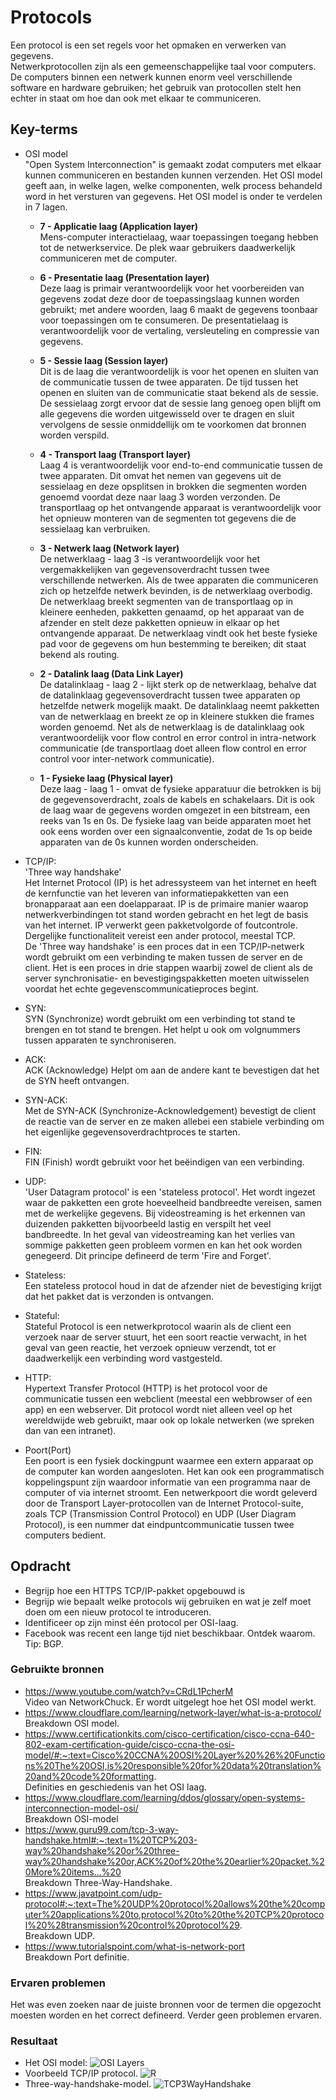 # Protocols
Een protocol is een set regels voor het opmaken en verwerken van gegevens.  
Netwerkprotocollen zijn als een gemeenschappelijke taal voor computers. De computers binnen een netwerk kunnen enorm veel verschillende software en hardware gebruiken; het gebruik van protocollen stelt hen echter in staat om hoe dan ook met elkaar te communiceren.

## Key-terms
-   OSI model  
"Open System Interconnection" is gemaakt zodat computers met elkaar kunnen 
communiceren en bestanden kunnen verzenden. Het OSI model geeft aan, in welke lagen, welke componenten, welk process behandeld word in het versturen van gegevens. Het OSI model is onder te verdelen in 7 lagen.  

    -   **7   -   Applicatie laag (Application layer)**  
Mens-computer interactielaag, waar toepassingen toegang hebben tot de netwerkservice. De plek waar gebruikers daadwerkelijk communiceren met de computer.  

    -   **6   -   Presentatie laag (Presentation layer)**  
Deze laag is primair verantwoordelijk voor het voorbereiden van gegevens zodat deze door de toepassingslaag kunnen worden gebruikt; met andere woorden, laag 6 maakt de gegevens toonbaar voor toepassingen om te consumeren. De presentatielaag is verantwoordelijk voor de vertaling, versleuteling en compressie van gegevens.

    -   **5   -   Sessie laag (Session layer)**  
Dit is de laag die verantwoordelijk is voor het openen en sluiten van de communicatie tussen de twee apparaten. De tijd tussen het openen en sluiten van de communicatie staat bekend als de sessie. De sessielaag zorgt ervoor dat de sessie lang genoeg open blijft om alle gegevens die worden uitgewisseld over te dragen en sluit vervolgens de sessie onmiddellijk om te voorkomen dat bronnen worden verspild.

    -   **4   -   Transport laag (Transport layer)**  
Laag 4 is verantwoordelijk voor end-to-end communicatie tussen de twee apparaten. Dit omvat het nemen van gegevens uit de sessielaag en deze opsplitsen in brokken die segmenten worden genoemd voordat deze naar laag 3 worden verzonden. De transportlaag op het ontvangende apparaat is verantwoordelijk voor het opnieuw monteren van de segmenten tot gegevens die de sessielaag kan verbruiken.

    -   **3   -   Netwerk laag    (Network layer)**  
De netwerklaag - laag 3 -is verantwoordelijk voor het vergemakkelijken van gegevensoverdracht tussen twee verschillende netwerken. Als de twee apparaten die communiceren zich op hetzelfde netwerk bevinden, is de netwerklaag overbodig. De netwerklaag breekt segmenten van de transportlaag op in kleinere eenheden, pakketten genaamd, op het apparaat van de afzender en stelt deze pakketten opnieuw in elkaar op het ontvangende apparaat. De netwerklaag vindt ook het beste fysieke pad voor de gegevens om hun bestemming te bereiken; dit staat bekend als routing.

    -   **2   -   Datalink laag   (Data Link Layer)**  
De datalinklaag - laag 2 - lijkt sterk op de netwerklaag, behalve dat de datalinklaag gegevensoverdracht tussen twee apparaten op hetzelfde netwerk mogelijk maakt. De datalinklaag neemt pakketten van de netwerklaag en breekt ze op in kleinere stukken die frames worden genoemd. Net als de netwerklaag is de datalinklaag ook verantwoordelijk voor flow control en error control in intra-network communicatie (de transportlaag doet alleen flow control en error control voor inter-network communicatie).

    -   **1   -   Fysieke laag    (Physical layer)**  
Deze laag - laag 1 - omvat de fysieke apparatuur die betrokken is bij de gegevensoverdracht, zoals de kabels en schakelaars. Dit is ook de laag waar de gegevens worden omgezet in een bitstream, een reeks van 1s en 0s. De fysieke laag van beide apparaten moet het ook eens worden over een signaalconventie, zodat de 1s op beide apparaten van de 0s kunnen worden onderscheiden.


-   TCP/IP:  
'Three way handshake'  
Het Internet Protocol (IP) is het adressysteem van het internet en heeft de kernfunctie van het leveren van informatiepakketten van een bronapparaat aan een doelapparaat. IP is de primaire manier waarop netwerkverbindingen tot stand worden gebracht en het legt de basis van het internet. IP verwerkt geen pakketvolgorde of foutcontrole. Dergelijke functionaliteit vereist een ander protocol, meestal TCP.  
De 'Three way handshake' is een proces dat in een TCP/IP-netwerk wordt gebruikt om een verbinding te maken tussen de server en de client. Het is een proces in drie stappen waarbij zowel de client als de server synchronisatie- en bevestigingspakketten moeten uitwisselen voordat het echte gegevenscommunicatieproces begint.

-   SYN:  
SYN (Synchronize) wordt gebruikt om een verbinding tot stand te brengen en tot stand te brengen. Het helpt u ook om volgnummers tussen apparaten te synchroniseren.

-   ACK:  
ACK (Acknowledge) Helpt om aan de andere kant te bevestigen dat het de SYN heeft ontvangen.

-   SYN-ACK:  
Met de SYN-ACK (Synchronize-Acknowledgement) bevestigt de client de reactie van de server en ze maken allebei een stabiele verbinding om het eigenlijke gegevensoverdrachtproces te starten.

-   FIN:  
FIN (Finish) wordt gebruikt voor het beëindigen van een verbinding.

-   UDP:  
'User Datagram protocol' is een 'stateless protocol'. Het wordt ingezet waar de pakketten een grote hoeveelheid bandbreedte vereisen, samen met de werkelijke gegevens. Bij videostreaming is het erkennen van duizenden pakketten bijvoorbeeld lastig en verspilt het veel bandbreedte. In het geval van videostreaming kan het verlies van sommige pakketten geen probleem vormen en kan het ook worden genegeerd. Dit principe defineerd de term 'Fire and Forget'.  

-   Stateless:  
Een stateless protocol houd in dat de afzender niet de bevestiging krijgt dat het pakket dat is verzonden is ontvangen.  

-   Stateful:  
Stateful Protocol is een netwerkprotocol waarin als de client een verzoek naar de server stuurt, het een soort reactie verwacht, in het geval van geen reactie, het verzoek opnieuw verzendt, tot er daadwerkelijk een verbinding word vastgesteld.

-   HTTP:  
Hypertext Transfer Protocol (HTTP) is het protocol voor de communicatie tussen een webclient (meestal een webbrowser of een app) en een webserver. Dit protocol wordt niet alleen veel op het wereldwijde web gebruikt, maar ook op lokale netwerken (we spreken dan van een intranet).

-   Poort(Port)  
Een poort is een fysiek dockingpunt waarmee een extern apparaat op de computer kan worden aangesloten. Het kan ook een programmatisch koppelingspunt zijn waardoor informatie van een programma naar de computer of via internet stroomt. Een netwerkpoort die wordt geleverd door de Transport Layer-protocollen van de Internet Protocol-suite, zoals TCP (Transmission Control Protocol) en UDP (User Diagram Protocol), is een nummer dat eindpuntcommunicatie tussen twee computers bedient.

## Opdracht  
-   Begrijp hoe een HTTPS TCP/IP-pakket opgebouwd is  
-   Begrijp wie bepaalt welke protocols wij gebruiken en wat je zelf moet doen om een nieuw protocol te introduceren.  
-   Identificeer op zijn minst één protocol per OSI-laag.  
-   Facebook was recent een lange tijd niet beschikbaar. Ontdek waarom. Tip: BGP.  

### Gebruikte bronnen
-   https://www.youtube.com/watch?v=CRdL1PcherM  
Video van NetworkChuck. Er wordt uitgelegt hoe het OSI model werkt.  
-   https://www.cloudflare.com/learning/network-layer/what-is-a-protocol/  
Breakdown OSI model.
-   https://www.certificationkits.com/cisco-certification/cisco-ccna-640-802-exam-certification-guide/cisco-ccna-the-osi-model/#:~:text=Cisco%20CCNA%20OSI%20Layer%20%26%20Functions%20The%20OSI,is%20responsible%20for%20data%20translation%20and%20code%20formatting.  
Definities en geschiedenis van het OSI laag.  
-   https://www.cloudflare.com/learning/ddos/glossary/open-systems-interconnection-model-osi/  
Breakdown OSI-model  
-   https://www.guru99.com/tcp-3-way-handshake.html#:~:text=1%20TCP%203-way%20handshake%20or%20three-way%20handshake%20or,ACK%20of%20the%20earlier%20packet.%20More%20items...%20  
Breakdown Three-Way-Handshake.  
-   https://www.javatpoint.com/udp-protocol#:~:text=The%20UDP%20protocol%20allows%20the%20computer%20applications%20to,protocol%20to%20the%20TCP%20protocol%20%28transmission%20control%20protocol%29.  
Breakdown UDP.  
-   https://www.tutorialspoint.com/what-is-network-port  
Breakdown Port definitie.


### Ervaren problemen
Het was even zoeken naar de juiste bronnen voor de termen die opgezocht moesten worden en het correct defineerd. Verder geen problemen ervaren.

### Resultaat
  
-   Het OSI model:
![OSI Layers](https://user-images.githubusercontent.com/95616021/145806320-747231e7-3188-49de-92f5-5a058e8d395d.jpg)  
-   Voorbeeld TCP/IP protocol.
![R](https://user-images.githubusercontent.com/95616021/145806452-d62fac29-4f4b-4d07-914c-f2cca3144e1e.jpg)  
-   Three-way-handshake-model.
![TCP3WayHandshake](https://user-images.githubusercontent.com/95616021/145806460-0571b01b-6b22-439b-9a52-d1a704be7840.png)  



